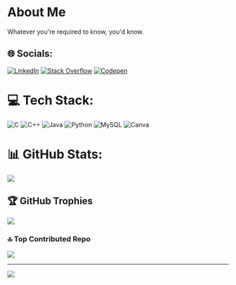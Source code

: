 # About Me

Whatever you're required to know, you'd know.


## 🌐 Socials:
[![LinkedIn](https://img.shields.io/badge/LinkedIn-%230077B5.svg?logo=linkedin&logoColor=white)](https://linkedin.com/in/sanskritis) [![Stack Overflow](https://img.shields.io/badge/-Stackoverflow-FE7A16?logo=stack-overflow&logoColor=white)](https://stackoverflow.com/users/21801823) [![Codepen](https://img.shields.io/badge/Codepen-000000?style=for-the-badge&logo=codepen&logoColor=white)](https://codepen.io/sanskritis101) 

# 💻 Tech Stack:
![C](https://img.shields.io/badge/c-%2300599C.svg?style=for-the-badge&logo=c&logoColor=white) ![C++](https://img.shields.io/badge/c++-%2300599C.svg?style=for-the-badge&logo=c%2B%2B&logoColor=white) ![Java](https://img.shields.io/badge/java-%23ED8B00.svg?style=for-the-badge&logo=java&logoColor=white) ![Python](https://img.shields.io/badge/python-3670A0?style=for-the-badge&logo=python&logoColor=ffdd54) ![MySQL](https://img.shields.io/badge/mysql-%2300f.svg?style=for-the-badge&logo=mysql&logoColor=white) ![Canva](https://img.shields.io/badge/Canva-%2300C4CC.svg?style=for-the-badge&logo=Canva&logoColor=white) 
# 📊 GitHub Stats:
![](https://github-readme-streak-stats.herokuapp.com/?user=sanskritis101&theme=dark&hide_border=false)<br/>

## 🏆 GitHub Trophies
![](https://github-profile-trophy.vercel.app/?username=sanskritis101&theme=radical&no-frame=false&no-bg=true&margin-w=4)

### 🔝 Top Contributed Repo
![](https://github-contributor-stats.vercel.app/api?username=sanskritis101&limit=5&theme=radical&combine_all_yearly_contributions=true)

---
[![](https://visitcount.itsvg.in/api?id=Sanskritis101&label=Profile%20Views&color=1&pretty=true)](https://visitcount.itsvg.in)
